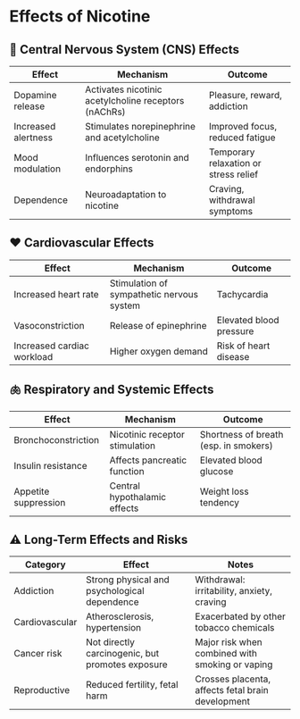 # Effects of Nicotine

## 🧠 **Central Nervous System (CNS) Effects**

| **Effect**          | **Mechanism**                                        | **Outcome**                           |
| ------------------- | ---------------------------------------------------- | ------------------------------------- |
| Dopamine release    | Activates nicotinic acetylcholine receptors (nAChRs) | Pleasure, reward, addiction           |
| Increased alertness | Stimulates norepinephrine and acetylcholine          | Improved focus, reduced fatigue       |
| Mood modulation     | Influences serotonin and endorphins                  | Temporary relaxation or stress relief |
| Dependence          | Neuroadaptation to nicotine                          | Craving, withdrawal symptoms          |

## ❤️ **Cardiovascular Effects**

| **Effect**                 | **Mechanism**                             | **Outcome**             |
| -------------------------- | ----------------------------------------- | ----------------------- |
| Increased heart rate       | Stimulation of sympathetic nervous system | Tachycardia             |
| Vasoconstriction           | Release of epinephrine                    | Elevated blood pressure |
| Increased cardiac workload | Higher oxygen demand                      | Risk of heart disease   |

## 🫁 **Respiratory and Systemic Effects**

| **Effect**           | **Mechanism**                  | **Outcome**                           |
| -------------------- | ------------------------------ | ------------------------------------- |
| Bronchoconstriction  | Nicotinic receptor stimulation | Shortness of breath (esp. in smokers) |
| Insulin resistance   | Affects pancreatic function    | Elevated blood glucose                |
| Appetite suppression | Central hypothalamic effects   | Weight loss tendency                  |

## ⚠️ **Long-Term Effects and Risks**

| **Category**   | **Effect**                                       | **Notes**                                         |
| -------------- | ------------------------------------------------ | ------------------------------------------------- |
| Addiction      | Strong physical and psychological dependence     | Withdrawal: irritability, anxiety, craving        |
| Cardiovascular | Atherosclerosis, hypertension                    | Exacerbated by other tobacco chemicals            |
| Cancer risk    | Not directly carcinogenic, but promotes exposure | Major risk when combined with smoking or vaping   |
| Reproductive   | Reduced fertility, fetal harm                    | Crosses placenta, affects fetal brain development |
